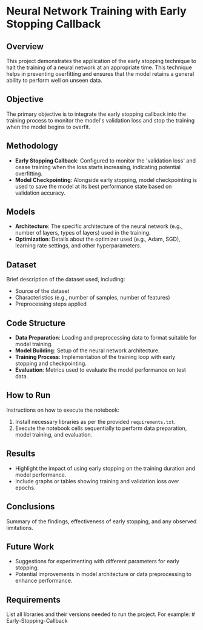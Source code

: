 # Neural Network Training with Early Stopping Callback

## Overview
This project demonstrates the application of the early stopping technique to halt the training of a neural network at an appropriate time. This technique helps in preventing overfitting and ensures that the model retains a general ability to perform well on unseen data.

## Objective
The primary objective is to integrate the early stopping callback into the training process to monitor the model's validation loss and stop the training when the model begins to overfit.

## Methodology
- **Early Stopping Callback**: Configured to monitor the 'validation loss' and cease training when the loss starts increasing, indicating potential overfitting.
- **Model Checkpointing**: Alongside early stopping, model checkpointing is used to save the model at its best performance state based on validation accuracy.

## Models
- **Architecture**: The specific architecture of the neural network (e.g., number of layers, types of layers) used in the training.
- **Optimization**: Details about the optimizer used (e.g., Adam, SGD), learning rate settings, and other hyperparameters.

## Dataset
Brief description of the dataset used, including:
- Source of the dataset
- Characteristics (e.g., number of samples, number of features)
- Preprocessing steps applied

## Code Structure
- **Data Preparation**: Loading and preprocessing data to format suitable for model training.
- **Model Building**: Setup of the neural network architecture.
- **Training Process**: Implementation of the training loop with early stopping and checkpointing.
- **Evaluation**: Metrics used to evaluate the model performance on test data.

## How to Run
Instructions on how to execute the notebook:
1. Install necessary libraries as per the provided `requirements.txt`.
2. Execute the notebook cells sequentially to perform data preparation, model training, and evaluation.

## Results
- Highlight the impact of using early stopping on the training duration and model performance.
- Include graphs or tables showing training and validation loss over epochs.

## Conclusions
Summary of the findings, effectiveness of early stopping, and any observed limitations.

## Future Work
- Suggestions for experimenting with different parameters for early stopping.
- Potential improvements in model architecture or data preprocessing to enhance performance.

## Requirements
List all libraries and their versions needed to run the project. For example:
#   E a r l y - S t o p p i n g - C a l l b a c k  
 